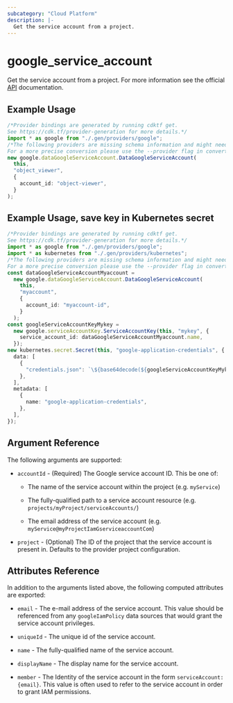 ```yaml
---
subcategory: "Cloud Platform"
description: |-
  Get the service account from a project.
---
```


# google\_service\_account

Get the service account from a project. For more information see
the official [API](https://cloud.google.com/compute/docs/access/service-accounts) documentation.

## Example Usage

```typescript
/*Provider bindings are generated by running cdktf get.
See https://cdk.tf/provider-generation for more details.*/
import * as google from "./.gen/providers/google";
/*The following providers are missing schema information and might need manual adjustments to synthesize correctly: google.
For a more precise conversion please use the --provider flag in convert.*/
new google.dataGoogleServiceAccount.DataGoogleServiceAccount(
  this,
  "object_viewer",
  {
    account_id: "object-viewer",
  }
);

```

## Example Usage, save key in Kubernetes secret

```typescript
/*Provider bindings are generated by running cdktf get.
See https://cdk.tf/provider-generation for more details.*/
import * as google from "./.gen/providers/google";
import * as kubernetes from "./.gen/providers/kubernetes";
/*The following providers are missing schema information and might need manual adjustments to synthesize correctly: google, kubernetes.
For a more precise conversion please use the --provider flag in convert.*/
const dataGoogleServiceAccountMyaccount =
  new google.dataGoogleServiceAccount.DataGoogleServiceAccount(
    this,
    "myaccount",
    {
      account_id: "myaccount-id",
    }
  );
const googleServiceAccountKeyMykey =
  new google.serviceAccountKey.ServiceAccountKey(this, "mykey", {
    service_account_id: dataGoogleServiceAccountMyaccount.name,
  });
new kubernetes.secret.Secret(this, "google-application-credentials", {
  data: [
    {
      "credentials.json": `\${base64decode(${googleServiceAccountKeyMykey.privateKey})}`,
    },
  ],
  metadata: [
    {
      name: "google-application-credentials",
    },
  ],
});

```

## Argument Reference

The following arguments are supported:

*   `accountId` - (Required) The Google service account ID. This be one of:

    *   The name of the service account within the project (e.g. `myService`)

    *   The fully-qualified path to a service account resource (e.g.
        `projects/myProject/serviceAccounts/`)

    *   The email address of the service account (e.g.
        `myService@myProjectIamGserviceaccountCom`)

*   `project` - (Optional) The ID of the project that the service account is present in.
    Defaults to the provider project configuration.

## Attributes Reference

In addition to the arguments listed above, the following computed attributes are
exported:

*   `email` - The e-mail address of the service account. This value
    should be referenced from any `googleIamPolicy` data sources
    that would grant the service account privileges.

*   `uniqueId` - The unique id of the service account.

*   `name` - The fully-qualified name of the service account.

*   `displayName` - The display name for the service account.

*   `member` - The Identity of the service account in the form `serviceAccount:{email}`. This value is often used to refer to the service account in order to grant IAM permissions.

